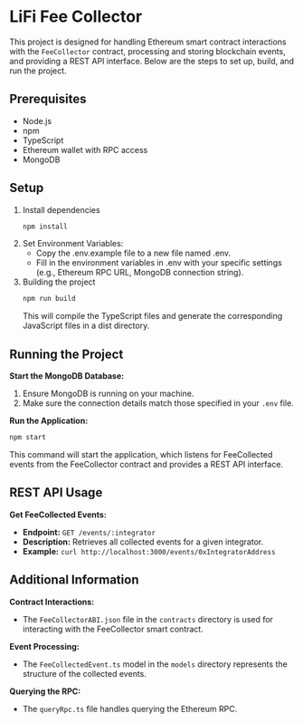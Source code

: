 # LiFi Fee Collector

This project is designed for handling Ethereum smart contract interactions with the `FeeCollector` contract, processing and storing blockchain events, and providing a REST API interface. Below are the steps to set up, build, and run the project.

## Prerequisites

- Node.js 
- npm 
- TypeScript 
- Ethereum wallet with RPC access 
- MongoDB 

## Setup

1. Install dependencies
   ```sh
   npm install
   ```
2. Set Environment Variables:
   * Copy the .env.example file to a new file named .env.
   * Fill in the environment variables in .env with your specific settings (e.g., Ethereum RPC URL, MongoDB connection string).
3. Building the project
   ```sh
   npm run build
   ```
   This will compile the TypeScript files and generate the corresponding JavaScript files in a dist directory.
   
## Running the Project

**Start the MongoDB Database:**

1. Ensure MongoDB is running on your machine.
2. Make sure the connection details match those specified in your `.env` file.

**Run the Application:**

```sh
npm start
```
This command will start the application, which listens for FeeCollected events from the FeeCollector contract and provides a REST API interface.

## REST API Usage

**Get FeeCollected Events:**

- **Endpoint:** `GET /events/:integrator`
- **Description:** Retrieves all collected events for a given integrator.
- **Example:** `curl http://localhost:3000/events/0xIntegratorAddress`

## Additional Information

**Contract Interactions:**

- The `FeeCollectorABI.json` file in the `contracts` directory is used for interacting with the FeeCollector smart contract.

**Event Processing:**

- The `FeeCollectedEvent.ts` model in the `models` directory represents the structure of the collected events.

**Querying the RPC:**

- The `queryRpc.ts` file handles querying the Ethereum RPC.
